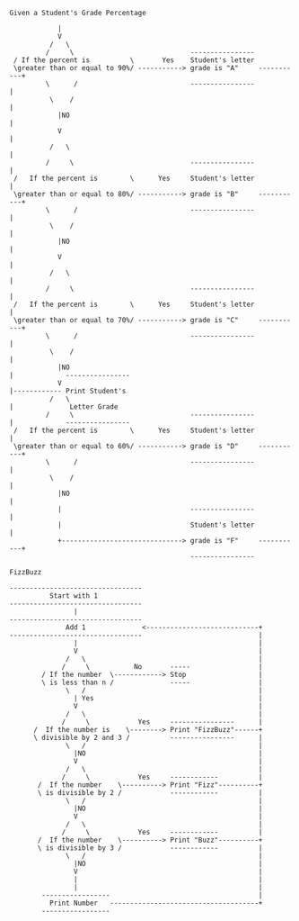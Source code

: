 ~~~~~~~~~~~~~~~~~~~~~~~~~~~~~~~~~~~~~~~~~~~~~~~~~~~~~~~~~~~~~~~~~~~~~~~~~~~~~~
Given a Student's Grade Percentage
~~~~~~~~~~~~~~~~~~~~~~~~~~~~~~~~~~~~~~~~~~~~~~~~~~~~~~~~~~~~~~~~~~~~~~~~~~~~~~
                |
                V
              /   \
             /     \                             ----------------
     / If the percent is          \       Yes    Student's letter
     \greater than or equal to 90%/ -----------> grade is "A"     -----------+
             \      /                            ----------------            |
              \    /                                                         |
                |NO                                                          |
                V                                                            |
              /   \                                                          |
             /     \                             ----------------            |
     /   If the percent is        \      Yes     Student's letter            |
     \greater than or equal to 80%/ -----------> grade is "B"     -----------+
             \      /                            ----------------            |
              \    /                                                         |
                |NO                                                          |
                V                                                            |
              /   \                                                          |
             /     \                             ----------------            |
     /   If the percent is        \      Yes     Student's letter            |
     \greater than or equal to 70%/ -----------> grade is "C"     -----------+
             \      /                            ----------------            |
              \    /                                                         |
                |NO                                                          |             ----------------
                V                                                            |------------ Print Student's
              /   \                                                          |              Letter Grade
             /     \                             ----------------            |             ----------------
     /   If the percent is        \      Yes     Student's letter            |
     \greater than or equal to 60%/ -----------> grade is "D"     -----------+
             \      /                            ----------------            |
              \    /                                                         |
                |NO                                                          |
                |                                ----------------            |
                |                                Student's letter            |
                +------------------------------> grade is "F"     -----------+
                                                 ----------------
~~~~~~~~~~~~~~~~~~~~~~~~~~~~~~~~~~~~~~~~~~~~~~~~~~~~~~~~~~~~~~~~~~~~~~~~~~~~~~
FizzBuzz
~~~~~~~~~~~~~~~~~~~~~~~~~~~~~~~~~~~~~~~~~~~~~~~~~~~~~~~~~~~~~~~~~~~~~~~~~~~~~~
~~~
---------------------------------
          Start with 1
---------------------------------
                |
---------------------------------
              Add 1              <----------------------------+
---------------------------------                             |
                |                                             |
                V                                             |
              /   \                                           |
             /     \           No       -----                 |
        / If the number  \------------> Stop                  |
        \ is less than n /              -----                 |
              \   /                                           |
                | Yes                                         |
                V                                             |
              /   \                                           |
             /     \            Yes     ----------------      |
      /  If the number is    \--------> Print "FizzBuzz"------+
      \ divisible by 2 and 3 /          ----------------      |
              \   /                                           |
                |NO                                           |
                V                                             |
              /   \                                           |
             /     \            Yes     ------------          |
       /  If the number    \----------> Print "Fizz"----------+
       \ is divisible by 2 /            ------------          |
              \   /                                           |
                |NO                                           | 
                V                                             |
              /   \                                           |
             /     \            Yes     ------------          |
       /  If the number    \----------> Print "Buzz"----------+
       \ is divisible by 3 /            ------------          |
              \   /                                           |
                |NO                                           |
                V                                             |
                |                                             |
                |                                             |
        -----------------                                     |
          Print Number   -------------------------------------+
        -----------------
~~~
